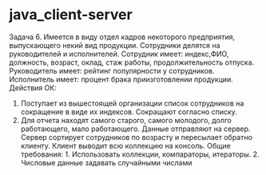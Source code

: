 # java_client-server
Задача 6. 
Имеется в виду отдел кадров некоторого предприятия, выпускающего некий вид
продукции. Сотрудники делятся на руководителей и исполнителей. 
Сотрудник имеет: индекс,ФИО, должность, возраст, оклад, стаж работы, продолжительность отпуска. 
Руководитель имеет: рейтинг популярности у сотрудников.
Исполнитель имеет: процент брака приизготовлении продукции. 
Действия ОК: 
1. Поступает из вышестоящей организации список
сотрудников на сокращение в виде их индексов. Сокращают согласно списку. 
2. Для отчета
находят самого старого, самого молодого, долго работающего, мало работающего. 
Данные отправляют на сервер. Сервер сортирует сотрудников по возрасту и пересылает обратно
клиенту. Клиент выводит всю коллекцию на консоль.
Общие требования: 1. Использовать
коллекции, компараторы, итераторы. 2. Числовые данные задавать случайными числами
